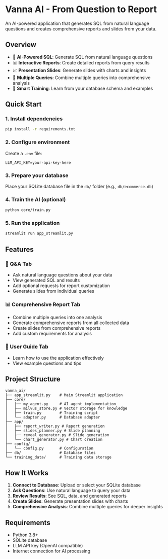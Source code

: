 # Vanna AI - From Question to Report

An AI-powered application that generates SQL from natural language questions and creates comprehensive reports and slides from your data.

## Overview

- 🤖 **AI-Powered SQL**: Generate SQL from natural language questions
- 📊 **Interactive Reports**: Create detailed reports from query results
- 📈 **Presentation Slides**: Generate slides with charts and insights
- 🔄 **Multiple Queries**: Combine multiple queries into comprehensive analysis
- 🎯 **Smart Training**: Learn from your database schema and examples

## Quick Start

### 1. Install dependencies
```bash
pip install -r requirements.txt
```

### 2. Configure environment
Create a `.env` file:
```
LLM_API_KEY=your-api-key-here
```

### 3. Prepare your database
Place your SQLite database file in the `db/` folder (e.g., `db/ecommerce.db`)

### 4. Train the AI (optional)
```bash
python core/train.py
```

### 5. Run the application
```bash
streamlit run app_streamlit.py
```

## Features

### 💬 Q&A Tab
- Ask natural language questions about your data
- View generated SQL and results
- Add optional requests for report customization
- Generate slides from individual queries

### 📊 Comprehensive Report Tab
- Combine multiple queries into one analysis
- Generate comprehensive reports from all collected data
- Create slides from comprehensive reports
- Add custom requirements for analysis

### 📖 User Guide Tab
- Learn how to use the application effectively
- View example questions and tips

## Project Structure

```
vanna_ai/
├── app_streamlit.py    # Main Streamlit application
├── core/
│   ├── my_agent.py     # AI agent implementation
│   ├── milvus_store.py # Vector storage for knowledge
│   ├── train.py        # Training script
│   └── adapter.py      # Database adapter
├── app/
│   ├── report_writer.py # Report generation
│   ├── slides_planner.py # Slide planning
│   ├── reveal_generator.py # Slide generation
│   └── chart_generator.py # Chart creation
├── config/
│   └── config.py       # Configuration
├── db/                 # Database files
└── training_data/      # Training data storage
```

## How It Works

1. **Connect to Database**: Upload or select your SQLite database
2. **Ask Questions**: Use natural language to query your data
3. **Review Results**: See SQL, data, and generated reports
4. **Create Slides**: Generate presentation slides with charts
5. **Comprehensive Analysis**: Combine multiple queries for deeper insights

## Requirements

- Python 3.8+
- SQLite database
- LLM API key (OpenAI compatible)
- Internet connection for AI processing 